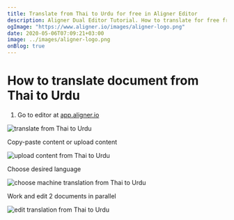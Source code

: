```yaml
---
title: Translate from Thai to Urdu for free in Aligner Editor
description: Aligner Dual Editor Tutorial. How to translate for free from Thai to Urdu. Aligner is multilingual document management platform. 
ogImage: "https://www.aligner.io/images/aligner-logo.png"
date: 2020-05-06T07:09:21+03:00
image: ../images/aligner-logo.png
onBlog: true
---
```


# How to translate document from Thai to Urdu

1. Go to editor at [app.aligner.io](https://app.aligner.io "Aligner App web page")

![translate from Thai to Urdu](../aligner-blank-editor.png "translate from Thai to Urdu")

Copy-paste content or upload content

![upload content from Thai to Urdu](../aligner-uploaded-document.png "upload content from Thai to Urdu")

Choose desired language

![choose machine translation from Thai to Urdu](../aligner-language-dropdown.png "choose machine translation from Thai to Urdu")

Work and edit 2 documents in parallel

![edit translation from Thai to Urdu](../aligner-double-sitded-editor.png "edit translation from Thai to Urdu")

